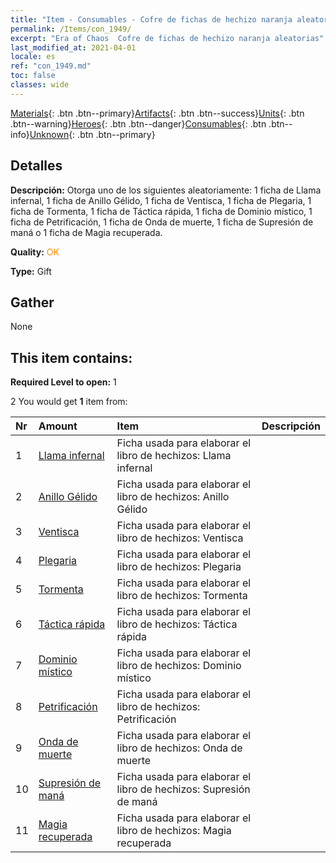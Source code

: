 ```yaml
---
title: "Item - Consumables - Cofre de fichas de hechizo naranja aleatorias"
permalink: /Items/con_1949/
excerpt: "Era of Chaos  Cofre de fichas de hechizo naranja aleatorias"
last_modified_at: 2021-04-01
locale: es
ref: "con_1949.md"
toc: false
classes: wide
---
```

 [Materials](/es/Items/){: .btn .btn--primary}[Artifacts](/es/Items/Artifacts/){: .btn .btn--success}[Units](/es/Items/Units/){: .btn .btn--warning}[Heroes](/es/Items/Heroes/){: .btn .btn--danger}[Consumables](/es/Items/Consumables/){: .btn .btn--info}[Unknown](/es/Items/Unknown/){: .btn .btn--primary}

## Detalles
 **Descripción:** Otorga uno de los siguientes aleatoriamente: 1 ficha de Llama infernal, 1 ficha de Anillo Gélido, 1 ficha de Ventisca, 1 ficha de Plegaria, 1 ficha de Tormenta, 1 ficha de Táctica rápida, 1 ficha de Dominio místico, 1 ficha de Petrificación, 1 ficha de Onda de muerte, 1 ficha de Supresión de maná o 1 ficha de Magia recuperada.

 **Quality:** <span style="color: #FF8C00">OK</span>

 **Type:** Gift

## Gather

  None

## This item contains:

 **Required Level to open:** 1

 2 You would get **1** item  from:

  | Nr | Amount |     Item    | Descripción |
  |:---|:-------|:------------|:-----------:|
  | 1 | [Llama infernal](/es/Items/her_406/) | Ficha usada para elaborar el libro de hechizos: Llama infernal | 
  | 2 | [Anillo Gélido](/es/Items/her_421/) | Ficha usada para elaborar el libro de hechizos: Anillo Gélido | 
  | 3 | [Ventisca](/es/Items/her_423/) | Ficha usada para elaborar el libro de hechizos: Ventisca | 
  | 4 | [Plegaria](/es/Items/her_432/) | Ficha usada para elaborar el libro de hechizos: Plegaria | 
  | 5 | [Tormenta](/es/Items/her_445/) | Ficha usada para elaborar el libro de hechizos: Tormenta | 
  | 6 | [Táctica rápida](/es/Items/her_450/) | Ficha usada para elaborar el libro de hechizos: Táctica rápida | 
  | 7 | [Dominio místico](/es/Items/her_470/) | Ficha usada para elaborar el libro de hechizos: Dominio místico | 
  | 8 | [Petrificación](/es/Items/her_471/) | Ficha usada para elaborar el libro de hechizos: Petrificación | 
  | 9 | [Onda de muerte](/es/Items/her_456/) | Ficha usada para elaborar el libro de hechizos: Onda de muerte | 
  | 10 | [Supresión de maná](/es/Items/her_480/) | Ficha usada para elaborar el libro de hechizos: Supresión de maná | 
  | 11 | [Magia recuperada](/es/Items/her_482/) | Ficha usada para elaborar el libro de hechizos: Magia recuperada | 
